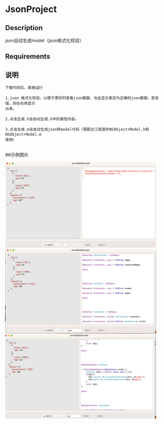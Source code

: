 # JsonProject
## Description

json自动生成model（json格式化校验）

## Requirements

## 说明

```
下载代码后，直接运行

1.json 格式化校验，以便于更好的查看json数据，也会显示是否为正确的json数据，若有错，则在右侧显示
出来。

2.点击生成.h会自动生成.h中的属性内容。

3.点击生成.m会自动生成json转model代码（需配合工程里的NSObject+Model.h和NSObject+Model.m
使用）


```

##示例图片

<div >
<img src = "https://github.com/wkwl/ImageSpec/blob/master/JsonProject/jsonCheck.png" width="480" />

<img src = "https://github.com/wkwl/ImageSpec/blob/master/JsonProject/modelH.png" width="480" />

<img src = "https://github.com/wkwl/ImageSpec/blob/master/JsonProject/modelM.png" width="480" />
</div>
